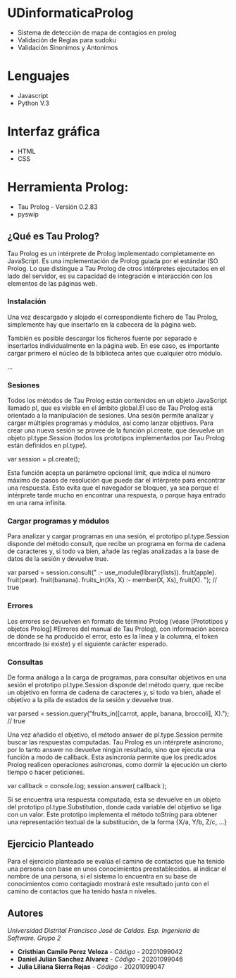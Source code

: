 # UDinformaticaProlog
- Sistema de detección de mapa de contagios en prolog
- Validación de Reglas para sudoku
- Validación Sinonimos y Antonimos 

# Lenguajes
 - Javascript 
 - Python V.3
 
# Interfaz gráfica
- HTML
- CSS

# Herramienta Prolog:
- Tau Prolog - Versión 0.2.83
- pyswip

## ¿Qué es Tau Prolog?
Tau Prolog es un intérprete de Prolog implementado completamente en JavaScript. Es una implementación de Prolog guiada por el estándar ISO Prolog. Lo que distingue a Tau Prolog de otros intérpretes ejecutados en el lado del servidor, es su capacidad de integración e interacción con los elementos de las páginas web. 

### Instalación
Una vez descargado y alojado el correspondiente fichero de Tau Prolog, simplemente hay que insertarlo en la cabecera de la página web.
<script type="text/javascript" src="tau-prolog.js"></script>

También es posible descargar los ficheros fuente por separado e insertarlos individualmente en la página web. En ese caso, es importante cargar primero el núcleo de la biblioteca antes que cualquier otro módulo.

<script type="text/javascript" src="tau-prolog/core.js"></script>
<script type="text/javascript" src="tau-prolog/lists.js"></script>

...

### Sesiones
Todos los métodos de Tau Prolog están contenidos en un objeto JavaScript llamado pl, que es visible en el ámbito global.El uso de Tau Prolog está orientado a la manipulación de sesiones. Una sesión permite analizar y cargar múltiples programas y módulos, así como lanzar objetivos. Para crear una nueva sesión se provee de la función pl.create, que devuelve un objeto pl.type.Session (todos los prototipos implementados por Tau Prolog están definidos en pl.type).

  var session = pl.create();
  
Esta función acepta un parámetro opcional limit, que indica el número máximo de pasos de resolución que puede dar el intérprete para encontrar una respuesta. Esto evita que el navegador se bloquee, ya sea porque el intérprete tarde mucho en encontrar una respuesta, o porque haya entrado en una rama infinita.

### Cargar programas y módulos
Para analizar y cargar programas en una sesión, el prototipo pl.type.Session disponde del método consult, que recibe un programa en forma de cadena de caracteres y, si todo va bien, añade las reglas analizadas a la base de datos de la sesión y devuelve true.

  var parsed = session.consult("
  	:- use_module(library(lists)).
  	fruit(apple). fruit(pear). fruit(banana).
  	fruits_in(Xs, X) :- member(X, Xs), fruit(X).
  "); // true

### Errores

Los errores se devuelven en formato de término Prolog (véase [Prototipos y objetos Prolog] #Errores del manual de Tau Prolog), con información acerca de dónde se ha producido el error, esto es la línea y la columna, el token encontrado (si existe) y el siguiente carácter esperado.

### Consultas

De forma análoga a la carga de programas, para consultar objetivos en una sesión el prototipo pl.type.Session disponde del método query, que recibe un objetivo en forma de cadena de caracteres y, si todo va bien, añade el objetivo a la pila de estados de la sesión y devuelve true.

var parsed = session.query("fruits_in([carrot, apple, banana, broccoli], X)."); // true

Una vez añadido el objetivo, el método answer de pl.type.Session permite buscar las respuestas computadas. Tau Prolog es un intérprete asíncrono, por lo tanto answer no devuelve ningún resultado, sino que ejecuta una función a modo de callback. Esta asincronía permite que los predicados Prolog realicen operaciones asíncronas, como dormir la ejecución un cierto tiempo o hacer peticiones.

var callback = console.log;
session.answer( callback );

Si se encuentra una respuesta computada, esta se devuelve en un objeto del prototipo pl.type.Substitution, donde cada variable del objetivo se liga con un valor. Este prototipo implementa el método toString para obtener una representación textual de la substitución, de la forma {X/a, Y/b, Z/c, ...}

## Ejercicio Planteado

Para el ejercicio planteado se evalúa el camino de contactos que ha tenido una persona con base en unos conocimientos preestablecidos. 
al indicar el nombre de una persona, si el sistema lo encuentra en su base de conocimientos como contagiado mostrará este resultado junto con el camino de contactos que ha tenido hasta n niveles. 

## Autores
_Universidad Distrital Francisco José de Caldas._
_Esp. Ingeniería de Software._
_Grupo 2_

* **Cristhian Camilo Perez Veloza** - *Código* - 20201099042
* **Daniel Julián Sanchez Alvarez** - *Código* - 20201099046
* **Julia Liliana Sierra Rojas** - *Código* - 20201099047

